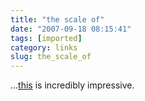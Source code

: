 ```yaml
---
title: "the scale of"
date: "2007-09-18 08:15:41"
tags: [imported]
category: links
slug: the_scale_of
---
```

	
...<a href="http://www.mtc.ca.gov/news/info/movies/bay_bridge_video_9-07.htm">this</a> is incredibly impressive.
